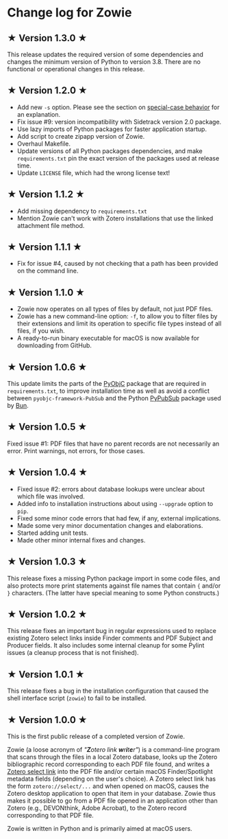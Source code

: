 # Change log for Zowie

## ★ Version 1.3.0 ★

This release updates the required version of some dependencies and changes the minimum version of Python to version 3.8. There are no functional or operational changes in this release.


## ★ Version 1.2.0 ★

* Add new `-s` option. Please see the section on [special-case behavior](https://github.com/mhucka/zowie#special-case-behavior) for an explanation.
* Fix issue #9: version incompatibility with Sidetrack version 2.0 package.
* Use lazy imports of Python packages for faster application startup.
* Add script to create zipapp version of Zowie.
* Overhaul Makefile.
* Update versions of all Python packages dependencies, and make `requirements.txt` pin the exact version of the packages used at release time.
* Update `LICENSE` file, which had the wrong license text!


## ★ Version 1.1.2 ★

* Add missing dependency to `requirements.txt`
* Mention Zowie can't work with Zotero installations that use the linked attachment file method.


## ★ Version 1.1.1 ★

* Fix for issue #4, caused by not checking that a path has been provided on the command line.


## ★ Version 1.1.0 ★

* Zowie now operates on all types of files by default, not just PDF files. 
* Zowie has a new command-line option: `-f`, to allow you to filter files by their extensions and limit its operation to specific file types instead of all files, if you wish.
* A ready-to-run binary executable for macOS is now available for downloading from GitHub.


## ★ Version 1.0.6 ★

This update limits the parts of the [PyObjC](https://pypi.org/project/pyobjc/) package that are required in `requirements.txt`, to improve installation time as well as avoid a conflict between `pyobjc-framework-PubSub` and the Python [PyPubSub](https://pypi.org/project/PyPubSub/) package used by [Bun](https://pypi.org/project/bun/).


## ★ Version 1.0.5 ★

Fixed issue #1: PDF files that have no parent records are not necessarily an error. Print warnings, not errors, for those cases.


## ★ Version 1.0.4 ★

* Fixed issue #2: errors about database lookups were unclear about which file was involved.
* Added info to installation instructions about using `--upgrade` option to `pip`.
* Fixed some minor code errors that had few, if any, external implications.
* Made some very minor documentation changes and elaborations.
* Started adding unit tests.
* Made other minor internal fixes and changes.


## ★ Version 1.0.3 ★

This release fixes a missing Python package import in some code files, and also protects more print statements against file names that contain `{` and/or `}` characters.  (The latter have special meaning to some Python constructs.)


## ★ Version 1.0.2 ★

This release fixes an important bug in regular expressions used to replace existing Zotero select links inside Finder comments and PDF Subject and Producer fields. It also includes some internal cleanup for some Pylint issues (a cleanup process that is not finished).


## ★ Version 1.0.1 ★

This release fixes a bug in the installation configuration that caused the shell interface script (`zowie`) to fail to be installed.


## ★ Version 1.0.0 ★

This is the first public release of a completed version of Zowie.

Zowie (a loose acronym of _"**Z**otero link **w**r**i**t**e**r"_) is a command-line program that scans through the files in a local Zotero database, looks up the Zotero bibliographic record corresponding to each PDF file found, and writes a [Zotero select link](https://forums.zotero.org/discussion/78053/given-the-pdf-file-of-an-article-how-can-you-find-out-its-uri#latest) into the PDF file and/or certain macOS Finder/Spotlight metadata fields (depending on the user's choice).  A Zotero select link has the form `zotero://select/...` and when opened on macOS, causes the Zotero desktop application to open that item in your database.  Zowie thus makes it possible to go from a PDF file opened in an application other than Zotero (e.g., DEVONthink, Adobe Acrobat), to the Zotero record corresponding to that PDF file.

Zowie is written in Python and is primarily aimed at macOS users.
